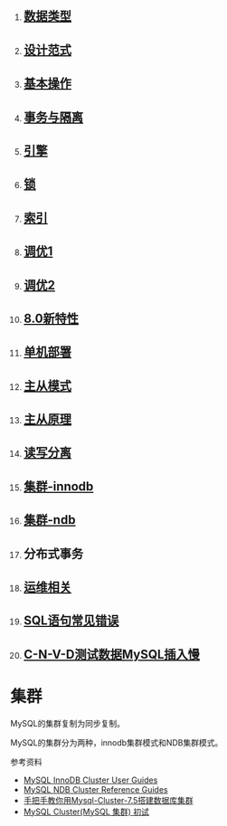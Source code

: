 1. ## [数据类型](chapter02.md)
1. ## [设计范式](chapter03.md)
1. ## [基本操作](chapter04.md)
1. ## [事务与隔离](chapter05.md)
1. ## [引擎](chapter06.md)
1. ## [锁](chapter07.md)
1. ## [索引](chapter08.md)
1. ## [调优1](optimization-01.md)
1. ## [调优2](optimization-02.md)
1. ## [8.0新特性](chapter10.md)
1. ## [单机部署](deploy-standalone.md)
1. ## [主从模式](deploy-master-slave.md)
1. ## [主从原理](deploy-master-slave-concept.md)
1. ## [读写分离](../../jdbc/mybatis/03-read-write.md)
1. ## [集群-innodb](deploy-cluster-innodb.md)
1. ## [集群-ndb](deploy-cluster-ndb.md)
1. ## 分布式事务
1. ## [运维相关](op.md)
1. ## [SQL语句常见错误](sql-optimization.md)
1. ## [C-N-V-D测试数据MySQL插入慢](sql-optimization-write-slow.md)



# 集群

MySQL的集群复制为同步复制。

MySQL的集群分为两种，innodb集群模式和NDB集群模式。

参考资料

* [MySQL InnoDB Cluster User Guides](https://dev.mysql.com/doc/refman/8.0/en/mysql-innodb-cluster-userguide.html)
* [MySQL NDB Cluster Reference Guides](https://dev.mysql.com/doc/index-cluster.html)
* [手把手教你用Mysql-Cluster-7.5搭建数据库集群](https://www.cnblogs.com/linkstar/p/6510713.html)
* [MySQL Cluster\(MySQL 集群\) 初试](http://imysql.cn/node/96)




